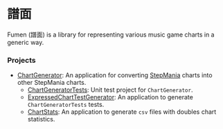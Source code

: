 # 譜面
Fumen (譜面) is a library for representing various music game charts in a generic way.

### Projects
- [ChartGenerator](ChartGenerator/README.md): An application for converting [StepMania](https://www.stepmania.com/) charts into other StepMania charts.
	- [ChartGeneratorTests](ChartGeneratorTests/README.md): Unit test project for `ChartGenerator`.
	- [ExpressedChartTestGenerator](ExpressedChartTestGenerator/README.md): An application to generate `ChartGeneratorTests` tests.
	- [ChartStats](ChartStates/README.md): An application to generate `csv` files with doubles chart statistics.